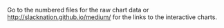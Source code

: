 Go to the numbered files for the raw chart data or http://slacknation.github.io/medium/ for the links to the interactive charts.
